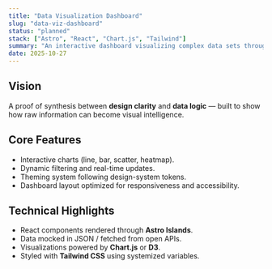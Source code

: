 ```yaml
---
title: "Data Visualization Dashboard"
slug: "data-viz-dashboard"
status: "planned"
stack: ["Astro", "React", "Chart.js", "Tailwind"]
summary: "An interactive dashboard visualizing complex data sets through clean, motion-driven design and accessible analytics."
date: 2025-10-27
---
```


## Vision
A proof of synthesis between **design clarity** and **data logic** — built to show how raw information can become visual intelligence.

## Core Features
- Interactive charts (line, bar, scatter, heatmap).  
- Dynamic filtering and real-time updates.  
- Theming system following design-system tokens.  
- Dashboard layout optimized for responsiveness and accessibility.

## Technical Highlights
- React components rendered through **Astro Islands**.  
- Data mocked in JSON / fetched from open APIs.  
- Visualizations powered by **Chart.js** or **D3**.  
- Styled with **Tailwind CSS** using systemized variables.
